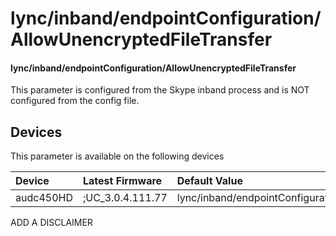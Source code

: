 ﻿---
description: lync/inband/endpointConfiguration/AllowUnencryptedFileTransfer
search:
    keywords: ['lync','inband','endpointConfiguration','AllowUnencryptedFileTransfer']
---

# lync/inband/endpointConfiguration/AllowUnencryptedFileTransfer

#### lync/inband/endpointConfiguration/AllowUnencryptedFileTransfer

This parameter is configured from the Skype inband process and is NOT configured from the config file.



## Devices
This parameter is available on the following devices

| Device | Latest Firmware | Default Value |
|:---|:---|:---|
| audc450HD | ;UC_3.0.4.111.77 | lync/inband/endpointConfiguration/AllowUnencryptedFileTransfer=0 

ADD A DISCLAIMER
